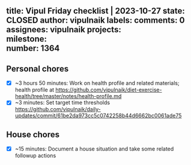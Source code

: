 title:	Vipul Friday checklist | 2023-10-27
state:	CLOSED
author:	vipulnaik
labels:	
comments:	0
assignees:	vipulnaik
projects:	
milestone:	
number:	1364
--
## Personal chores

- [x] ~3 hours 50 minutes: Work on health profile and related materials; health profile at https://github.com/vipulnaik/diet-exercise-health/tree/master/notes/health-profile.md
- [x] ~3 minutes: Set target time thresholds https://github.com/vipulnaik/daily-updates/commit/61be2da973cc5c0742258b44d6662bc0061ade75 

## House chores

- [x] ~15 minutes: Document a house situation and take some related followup actions
